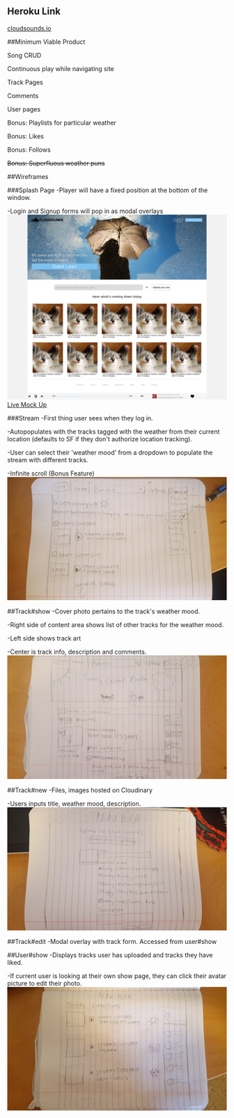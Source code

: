 ## Heroku Link

[cloudsounds.io](http://cloudsounds.io)

##Minimum Viable Product

Song CRUD

Continuous play while navigating site

Track Pages

Comments

User pages

Bonus: Playlists for particular weather

Bonus: Likes

Bonus: Follows

~~Bonus: Superfluous weather puns~~

##Wireframes

###Splash Page
-Player will have a fixed position at the bottom of the window.

-Login and Signup forms will pop in as modal overlays
![Splash Page](./wireframes/splash.png)
[Live Mock Up](http://cloudsounds.io)

###Stream
-First thing user sees when they log in.

-Autopopulates with the tracks tagged with the weather from their current location (defaults to SF if they don't authorize location tracking).

-User can select their 'weather mood' from a dropdown to populate the stream with different tracks.

-Infinite scroll (Bonus Feature)
![Stream](./wireframes/stream.jpg)


##Track#show
-Cover photo pertains to the track's weather mood.

-Right side of content area shows list of other tracks for the weather mood.

-Left side shows track art

-Center is track info, description and comments.
![Track#show](./wireframes/track-show.jpg)

##Track#new
-Files, images hosted on Cloudinary

-Users inputs title, weather mood, description.
![Track#new](./wireframes/new-track.jpg)

##Track#edit
-Modal overlay with track form. Accessed from user#show

##User#show
-Displays tracks user has uploaded and tracks they have liked.

-If current user is looking at their own show page, they can click their avatar picture to edit their photo.
![User#show](./wireframes/user-show.jpg)
